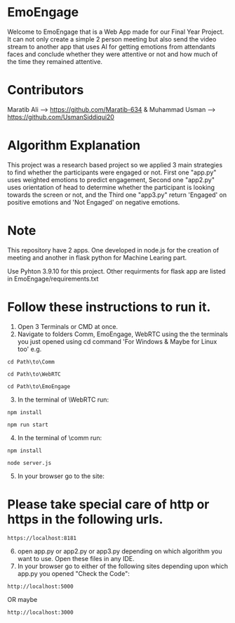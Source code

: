 # EmoEngage
Welcome to EmoEngage that is a Web App made for our Final Year Project. It can not only create a simple 2 person meeting but also send the video stream to another app that uses AI for getting emotions from attendants faces and conclude whether they were attentive or not and how much of the time they remained attentive.

# Contributors
Maratib Ali     --> https://github.com/Maratib-634 & Muhammad Usman  --> https://github.com/UsmanSiddiqui20

# Algorithm Explanation

This project was a research based project so we applied 3 main strategies to find whether the participants were engaged or not. First one "app.py" uses weighted emotions to predict engagement, Second one "app2.py" uses orientation of head to determine whether the participant is looking towards the screen or not, and the Third one "app3.py" return 'Engaged' on positive emotions and 'Not Engaged' on negative emotions.
# Note
This repository have 2 apps. One developed in node.js for the creation of meeting and another in flask python for Machine Learing part.

Use Pyhton 3.9.10 for this project. Other requirments for flask app are listed in EmoEngage/requirements.txt

# Follow these instructions to run it.

1. Open 3 Terminals or CMD at once.
2. Navigate to folders Comm, EmoEngage, WebRTC using the the terminals you just opened using cd command 'For Windows & Maybe for Linux too' e.g.
```shell
cd Path\to\Comm
```
```shell
cd Path\to\WebRTC
```
```shell
cd Path\to\EmoEngage
```
3. In the terminal of \WebRTC run:
```shell
npm install
```
```shell
npm run start
```
4. In the terminal of \comm run:
```shell
npm install
```
```shell
node server.js
```
5. In your browser go to the site:

# Please take special care of http or https in the following urls.

```shell
https://localhost:8181
```
6. open app.py or app2.py or app3.py depending on which algorithm you want to use. Open these files in any IDE.
7. In your browser go to either of the following sites depending upon which app.py you opened "Check the Code": 
```shell
http://localhost:5000
```
OR maybe 
```shell
http://localhost:3000
```
